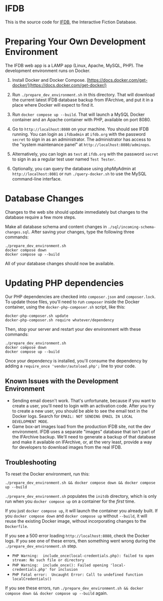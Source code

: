 # IFDB

This is the source code for [IFDB](https://ifdb.org), the Interactive Fiction Database.

# Preparing Your Own Development Environment

The IFDB web app is a LAMP app (Linux, Apache, MySQL, PHP). The development environment runs on Docker.

1. Install Docker and Docker Compose. [https://docs.docker.com/get-docker/](https://docs.docker.com/get-docker/)

2. Run `./prepare_dev_environment.sh` in this directory. That will download the current latest IFDB database backup from IFArchive, and put it in a place where Docker will expect to find it.

3. Run `docker compose up --build`. That will launch a MySQL Docker container and an Apache container with PHP, available on port 8080.

4. Go to `http://localhost:8080` on your machine. You should see IFDB running. You can login as `ifdbadmin` at `ifdb.org` with the password `secret` to sign in as an administrator. The administrator has access to the "system maintenance panel" at `http://localhost:8080/adminops`.

5. Alternatively, you can login as `test` at `ifdb.org` with the password `secret` to sign in as a regular test user named `Test Tester`.

6. Optionally, you can query the database using phpMyAdmin at `http://localhost:8081` or run `./query-docker.sh` to use the MySQL command-line interface.

# Database Changes

Changes to the web site should update immediately but changes to the database require a few more steps.

Make all database schema and content changes in `./sql/incoming-schema-changes.sql`. After saving your changes, type the following three commands:

```
./prepare_dev_environment.sh
docker compose down
docker compose up --build
```

All of your database changes should now be available.

# Updating PHP dependencies

Our PHP dependencies are checked into `composer.json` and `composer.lock`. To update those files, you'll need to run `composer` inside the Docker container, using the `docker-php-composer.sh` script, like this:

```
docker-php-composer.sh update
docker-php-composer.sh require whatever/dependency
```

Then, stop your server and restart your dev environment with these commands:

```
./prepare_dev_environment.sh
docker compose down
docker compose up --build
```

Once your dependency is installed, you'll consume the dependency by adding a `require_once 'vendor/autoload.php';` line to your code.

## Known Issues with the Development Environment

* Sending email doesn't work. That's unfortunate, because if you want to create a user, you'll need to login with an activation code. After you try to create a new user, you should be able to see the email text in the Docker logs. Search for `EMAIL: NOT SENDING EMAIL IN LOCAL DEVELOPMENT MODE`.
* Game box-art images load from the production IFDB site, not the dev environment. IFDB uses a separate "images" database that isn't part of the IFArchive backup. We'll need to generate a backup of that database and make it available on IFArchive, or, at the very least, provide a way for developers to download images from the real IFDB.

## Troubleshooting

To reset the Docker environment, run this:

```
./prepare_dev_environment.sh && docker compose down && docker compose up --build
```

`./prepare_dev_environment.sh` populates the `initdb` directory, which is only run when you `docker compose up` on a container for the _first_ time.

If you just `docker compose up`, it will launch the container you already built. If you `docker compose down` and `docker compose up` without `--build`, it will reuse the existing Docker image, without incorporating changes to the `Dockerfile`.

If you see a 500 error loading `http://localhost:8080`, check the Docker logs. If you see one of these errors, then something went wrong during the `./prepare_dev_environment.sh` step.

* `PHP Warning:  include_once(local-credentials.php): failed to open stream: No such file or directory`
* `PHP Warning:  include_once(): Failed opening 'local-credentials.php' for inclusion`
* `PHP Fatal error:  Uncaught Error: Call to undefined function localCredentials()`

If you see these errors, run `./prepare_dev_environment.sh && docker compose down && docker compose up --build` again.
